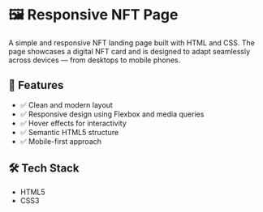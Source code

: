 # 🖼️ Responsive NFT Page

A simple and responsive NFT landing page built with HTML and CSS. The page showcases a digital NFT card and is designed to adapt seamlessly across devices — from desktops to mobile phones.

## 🚀 Features

- ✅ Clean and modern layout
- ✅ Responsive design using Flexbox and media queries
- ✅ Hover effects for interactivity
- ✅ Semantic HTML5 structure
- ✅ Mobile-first approach


## 🛠️ Tech Stack

- HTML5
- CSS3


